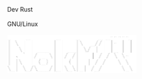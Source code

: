 <div style="display: inline_block">
<span>Dev Rust</span>
<br>
<br>
<span>GNU/Linux</span>
<br>
<br>
<img width="300px" src="nokyr.png">

</div>
